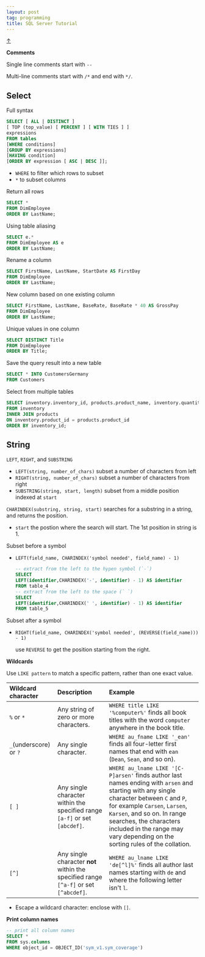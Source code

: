 ```yaml
---
layout: post
tag: programming
title: SQL Server Tutorial
---
```


<a class="top-link hide" href="#" id="js-top">↑</a>

**Comments**

Single line comments start with `--`

Multi-line comments start with `/*` and end with `*/`.



## Select

Full syntax

```sql
SELECT [ ALL | DISTINCT ]
[ TOP (top_value) [ PERCENT ] [ WITH TIES ] ]
expressions
FROM tables
[WHERE conditions]
[GROUP BY expressions]
[HAVING condition]
[ORDER BY expression [ ASC | DESC ]];
```



- `WHERE` to filter which rows to subset
- `*` to subset columns



Return all rows

```sql
SELECT *  
FROM DimEmployee  
ORDER BY LastName; 
```

Using table aliasing

```sql
SELECT e.*  
FROM DimEmployee AS e  
ORDER BY LastName;  
```

Rename a column

```sql
SELECT FirstName, LastName, StartDate AS FirstDay  
FROM DimEmployee   
ORDER BY LastName; 
```

New column based on one existing column

```sql
SELECT FirstName, LastName, BaseRate, BaseRate * 40 AS GrossPay  
FROM DimEmployee  
ORDER BY LastName;  
```

Unique values in one column

```sql
SELECT DISTINCT Title  
FROM DimEmployee  
ORDER BY Title;  
```

Save the query result into a new table

```sql
SELECT * INTO CustomersGermany
FROM Customers
```

Select from multiple tables

```sql
SELECT inventory.inventory_id, products.product_name, inventory.quantity
FROM inventory
INNER JOIN products
ON inventory.product_id = products.product_id
ORDER BY inventory_id;
```









## String

`LEFT`, `RIGHT`, and `SUBSTRING`

- `LEFT(string, number_of_chars)` subset a number of characters from left
- `RIGHT(string, number_of_chars)` subset a number of characters from right
- `SUBSTRING(string, start, length)` subset from a middle position indexed at `start`



`CHARINDEX(substring, string, start)`  searches for a substring in a string, and returns the position.

- `start` 	the postion where the search will start. The 1st position in string is 1.



Subset before a symbol

- `LEFT(field_name, CHARINDEX('symbol needed', field_name) - 1)`

  ```sql
  -- extract from the left to the hypen symbol (`-`)
  SELECT  
  LEFT(identifier,CHARINDEX('-', identifier) - 1) AS identifier
  FROM table_4
  -- extract from the left to the space (` `)
  SELECT  
  LEFT(identifier,CHARINDEX(' ', identifier) - 1) AS identifier
  FROM table_5
  ```


Subset after a symbol

- `RIGHT(field_name, CHARINDEX('symbol needed', (REVERSE(field_name))) - 1)`

  use `REVERSE` to get the position starting from the right.



**Wildcards**

Use `LIKE pattern` to match a specific pattern, rather than one exact value.

| Wildcard character     | Description                                                  | Example                                                      |
| :--------------------- | :----------------------------------------------------------- | :----------------------------------------------------------- |
| `%` or `*`             | Any string of zero or more characters.                       | `WHERE title LIKE '%computer%'` finds all book titles with the word `computer` anywhere in the book title. |
| `_`(underscore) or `?` | Any single character.                                        | `WHERE au_fname LIKE '_ean'` finds all four-letter first names that end with `ean` (`Dean`, `Sean`, and so on). |
| `[ ]`                  | Any single character within the specified range `[a-f]` or set `[abcdef]`. | `WHERE au_lname LIKE '[C-P]arsen'` finds author last names ending with `arsen` and starting with any single character between `C` and `P`, for example `Carsen`, `Larsen`, `Karsen`, and so on. In range searches, the characters included in the range may vary depending on the sorting rules of the collation. |
| `[^]`                  | Any single character **not** within the specified range `[^a-f]` or set `[^abcdef]`. | `WHERE au_lname LIKE 'de[^l]%'` finds all author last names starting with `de` and where the following letter isn't `l`. |

- Escape a wildcard character: enclose with `[]`. 





**Print column names**

```sql
-- print all column names
SELECT * 
FROM sys.columns 
WHERE object_id = OBJECT_ID('sym_v1.sym_coverage')
```

